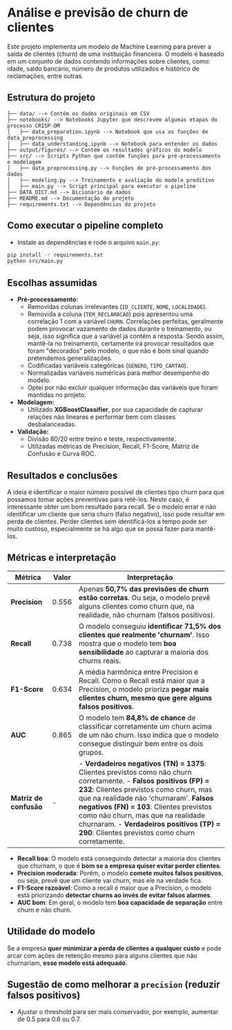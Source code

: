 # Análise e previsão de churn de clientes

Este projeto implementa um modelo de Machine Learning para prever a saída de clientes (churn) de uma instituição financeira. O modelo é baseado em um conjunto de dados contendo informações sobre clientes, como: idade, saldo bancário, número de produtos utilizados e histórico de reclamações, entre outras.

## Estrutura do projeto

```
├── data/ --> Contém os dados originais em CSV
├── notebooks/ --> Notebooks Jupyter que descrevem algumas etapas do processo CRISP-DM
│   ├── data_preparation.ipynb --> Notebook que usa as funções de data_preprocessing
│   ├── data_understanding.ipynb --> Notebook para entender os dados
├── output/figures/ --> Contém os resultados gráficos do modelo   
├── src/ --> Scripts Python que contêm funções para pré-processamento e modelagem
│   ├── data_preprocessing.py --> Funções de pré-processamento dos dados
│   ├── modeling.py --> Treinamento e avaliação do modelo preditivo
│   ├── main.py --> Script principal para executar o pipeline
├── DATA_DICT.md --> Dicionário de dados
├── README.md --> Documentação do projeto
├── requirements.txt --> Dependências do projeto
```

## Como executar o pipeline completo

- Instale as dependências e rode o arquivo `main.py`:

```bash
pip install -r requirements.txt
python src/main.py
```

## Escolhas assumidas

- **Pré-processamento:**
  - Removidas colunas irrelevantes (`ID_CLIENTE`, `NOME`, `LOCALIDADE`).
  - Removida a coluna (`TEM_RECLAMACAO`) pois apresentou uma correlação 1 com a variável `CHURN`. Correlações perfeitas, geralmente podem provocar vazamento de dados durante o treinamento, ou seja, isso significa que a variável já contém a resposta. Sendo assim, mantê-la no treinamento, certamente irá provocar resultados que foram "decorados" pelo modelo, o que não é bom sinal quando pretendemos generalizações.
  - Codificadas variáveis categóricas (`GENERO`, `TIPO_CARTAO`).
  - Normalizadas variáveis numéricas para melhor desempenho do modelo.
  - Optei por não excluir qualquer informação das variáveis que foram mantidas no projeto.
- **Modelagem:**
  - Utilizado **XGBoostClassifier**, por sua capacidade de capturar relações não lineares e performar bem com classes desbalanceadas.
- **Validação:**
  - Divisão 80/20 entre treino e teste, respectivamente.
  - Utilizadas métricas de Precision, Recall, F1-Score, Matriz de Confusão e Curva ROC.


## Resultados e conclusões

A ideia é identificar o maior número possível de clientes tipo churn para que possamos tomar ações preventivas para retê-los. Neste caso, é interessante obter um bom resultado para recall. Se o modelo errar e não identificar um cliente que seria churn (falso negativo), isso pode resultar em perda de clientes. Perder clientes sem identificá-los a tempo pode ser muito custoso, especialmente se há algo que se possa fazer para mantê-los. 


## Métricas e interpretação

| **Métrica**  | **Valor**  | **Interpretação** |
|--------------|-----------|-------------------|
| **Precision** | 0.556 | Apenas **50,7% das previsões de churn estão corretas**. Ou seja, o modelo prevê alguns clientes como churn que, na realidade, não churnam (falsos positivos). |
| **Recall** | 0.738 | O modelo conseguiu **identificar 71,5% dos clientes que realmente 'churnam'**. Isso mostra que o modelo tem **boa sensibilidade** ao capturar a maioria dos churns reais. |
| **F1-Score** | 0.634 | A média harmônica entre Precision e Recall. Como o Recall está maior que a Precision, o modelo prioriza **pegar mais clientes churn, mesmo que gere alguns falsos positivos**. |
| **AUC** | 0.865 | O modelo tem **84,8% de chance** de classificar corretamente um churn acima de um não churn. Isso indica que o modelo consegue distinguir bem entre os dois grupos. |
| **Matriz de confusão** | - | - **Verdadeiros negativos (TN) = 1375**: Clientes previstos como não churn corretamente.  - **Falsos positivos (FP) = 232**: Clientes previstos como churn, mas que na realidade não 'churnaram'. **Falsos negativos (FN) = 103**: Clientes previstos como não churn, mas que na realidade churnaram. - **Verdadeiros positivos (TP) = 290**: Clientes previstos como churn corretamente. |


- **Recall boa**: O modelo está conseguindo detectar a maioria dos clientes que churnam, o que é **bom se a empresa quiser evitar perder clientes**.
- **Precision moderada**: Porém, o modelo **comete muitos falsos positivos**, ou seja, prevê que um cliente vai churn, mas ele na verdade fica.
- **F1-Score razoável**: Como a recall é maior que a Precision, o modelo está priorizando **detectar churns ao invés de evitar falsos alarmes**.
- **AUC bom**: Em geral, o modelo tem **boa capacidade de separação** entre churn e não churn.

## Utilidade do modelo
Se a empresa **quer minimizar a perda de clientes a qualquer custo** e pode arcar com ações de retenção mesmo para alguns clientes que não churnariam, **esse modelo está adequado**.

## Sugestão de como melhorar a `precision` (reduzir falsos positivos)
- Ajustar o threshold para ser mais conservador, por exemplo, aumentar de 0.5 para 0.6 ou 0.7.

